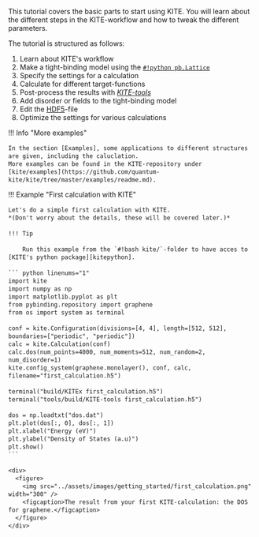 This tutorial covers the basic parts to start using KITE.
You will learn about the different steps in the KITE-workflow and how to tweak the different parameters.

The tutorial is structured as follows:

1. Learn about KITE's workflow
2. Make a tight-binding model using the [`#!python pb.Lattice`][lattice]
3. Specify the settings for a calculation
4. Calculate for different target-functions
5. Post-process the results with [*KITE-tools*][kitetools]
6. Add disorder or fields to the tight-binding model
7. Edit the [HDF5]-file
8. Optimize the settings for various calculations

!!! Info "More examples"
    
    In the section [Examples], some applications to different structures are given, including the caluclation.
    More examples can be found in the KITE-repository under
    [kite/examples](https://github.com/quantum-kite/kite/tree/master/examples/readme.md).

!!! Example "First calculation with KITE"
    
    Let's do a simple first calculation with KITE.
    *(Don't worry about the details, these will be covered later.)*

    !!! Tip
    
        Run this example from the `#!bash kite/`-folder to have acces to [KITE's python package][kitepython].

    ``` python linenums="1"
    import kite
    import numpy as np
    import matplotlib.pyplot as plt 
    from pybinding.repository import graphene
    from os import system as terminal

    conf = kite.Configuration(divisions=[4, 4], length=[512, 512], boundaries=["periodic", "periodic"])
    calc = kite.Calculation(conf)
    calc.dos(num_points=4000, num_moments=512, num_random=2, num_disorder=1)
    kite.config_system(graphene.monolayer(), conf, calc, filename="first_calculation.h5")

    terminal("build/KITEx first_calculation.h5")
    terminal("tools/build/KITE-tools first_calculation.h5")

    dos = np.loadtxt("dos.dat")
    plt.plot(dos[:, 0], dos[:, 1])
    plt.xlabel("Energy (eV)")
	plt.ylabel("Density of States (a.u)")
    plt.show()
    ```
  
    <div>
      <figure>
        <img src="../assets/images/getting_started/first_calculation.png" width="300" />
        <figcaption>The result from your first KITE-calculation: the DOS for graphene.</figcaption>
      </figure>
    </div>


[HDF5]: https://www.hdfgroup.org
[pybinding]: https://docs.pybinding.site/en/stable
[lattice]: https://docs.pybinding.site/en/stable/_api/pybinding.Lattice.html
[documentation]: ../documentation/index.md
[tightbinding]: ../documentation/tight_binding.md

[lattice-tutorial]: tb_model.md

[kitepython]: ../api/kite.md
[kitex]: ../api/kitex.md
[kitetools]: ../api/kite-tools.md

[calculation]: calculation.md.md
[disorder]: disorder.md
[Examples]: examples/graphene.md

[configuration]: ../api/kite.md#configuration
[configuration-divisions]: ../api/kite.md#configuration-divisions
[configuration-length]: ../api/kite.md#configuration-length
[configuration-boundaries]: ../api/kite.md#configuration-boundaries
[configuration-is_complex]: ../api/kite.md#configuration-is_complex
[configuration-precision]: ../api/kite.md#configuration-precision
[configuration-spectrum_range]: ../api/kite.md#configuration-spectrum_range
[configuration-angles]: ../api/kite.md#configuration-angles
[configuration-custom_local]: ../api/kite.md#configuration-custom_local
[configuration-custom_local_print]: ../api/kite.md#configuration-custom_local_print
[calculation]: ../api/kite.md#calculation


